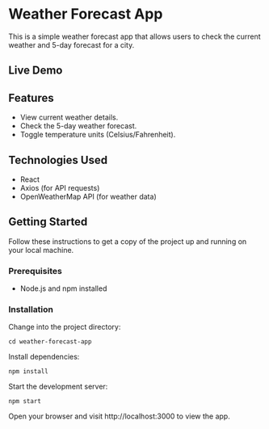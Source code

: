 # Weather Forecast App

This is a simple weather forecast app that allows users to check the current weather and 5-day forecast for a city.

## Live Demo



## Features

- View current weather details.
- Check the 5-day weather forecast.
- Toggle temperature units (Celsius/Fahrenheit).

## Technologies Used

- React
- Axios (for API requests)
- OpenWeatherMap API (for weather data)

## Getting Started

Follow these instructions to get a copy of the project up and running on your local machine.

### Prerequisites

- Node.js and npm installed

### Installation

Change into the project directory:

```
cd weather-forecast-app
```
Install dependencies:

```
npm install
```
Start the development server:

```
npm start
```
Open your browser and visit http://localhost:3000 to view the app.

